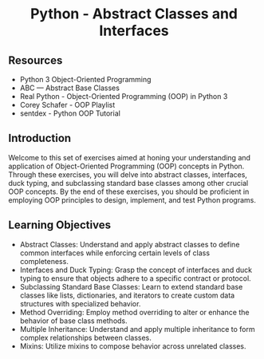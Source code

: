 # <p align="center">Python - Abstract Classes and Interfaces</p>
  
## Resources

- Python 3 Object-Oriented Programming
- ABC — Abstract Base Classes
- Real Python - Object-Oriented Programming (OOP) in Python 3
- Corey Schafer - OOP Playlist
- sentdex - Python OOP Tutorial

## Introduction
Welcome to this set of exercises aimed at honing your understanding and application of Object-Oriented Programming (OOP) concepts in Python. Through these exercises, you will delve into abstract classes, interfaces, duck typing, and subclassing standard base classes among other crucial OOP concepts. By the end of these exercises, you should be proficient in employing OOP principles to design, implement, and test Python programs.

## Learning Objectives
- Abstract Classes: Understand and apply abstract classes to define common interfaces while enforcing certain levels of class completeness.
- Interfaces and Duck Typing: Grasp the concept of interfaces and duck typing to ensure that objects adhere to a specific contract or protocol.
- Subclassing Standard Base Classes: Learn to extend standard base classes like lists, dictionaries, and iterators to create custom data structures with specialized behavior.
- Method Overriding: Employ method overriding to alter or enhance the behavior of base class methods.
- Multiple Inheritance: Understand and apply multiple inheritance to form complex relationships between classes.
- Mixins: Utilize mixins to compose behavior across unrelated classes.